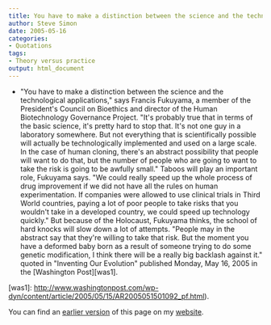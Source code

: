 ```yaml
---
title: You have to make a distinction between the science and the technological applications
author: Steve Simon
date: 2005-05-16
categories:
- Quotations
tags:
- Theory versus practice
output: html_document
---
```


+ "You have to make a distinction between the science and the technological applications," says Francis Fukuyama, a member of the President's Council on Bioethics and director of the Human Biotechnology Governance Project. "It's probably true that in terms of the basic science, it's pretty hard to stop that. It's not one guy in a laboratory somewhere. But not everything that is scientifically possible will actually be technologically implemented and used on a large scale. In the case of human cloning, there's an abstract possibility that people will want to do that, but the number of people who are going to want to take the risk is going to be awfully small." Taboos will play an important role, Fukuyama says. "We could really speed up the whole process of drug improvement if we did not have all the rules on human experimentation. If companies were allowed to use clinical trials in Third World countries, paying a lot of poor people to take risks that you wouldn't take in a developed country, we could speed up technology quickly." But because of the Holocaust, Fukuyama thinks, the school of hard knocks will slow down a lot of attempts. "People may in the abstract say that they're willing to take that risk. But the moment you have a deformed baby born as a result of someone trying to do some genetic modification, I think there will be a really big backlash against it." quoted in "Inventing Our Evolution" published Monday, May 16, 2005 in the [Washington Post][was1].

[was1]: http://www.washingtonpost.com/wp-dyn/content/article/2005/05/15/AR2005051501092_pf.html).

You can find an [earlier version][sim1] of this page on my [website][sim2].

[sim1]: http://www.pmean.com/05/YouHavetoMake.html
[sim2]: http://www.pmean.com
